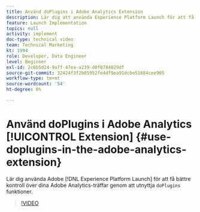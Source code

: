 ```yaml
---
title: Använd doPlugins i Adobe Analytics Extension
description: Lär dig att använda Experience Platform Launch för att få bättre kontroll över dina Adobe Analytics-träffar genom att utnyttja funktionen doPlugins.
feature: Launch Implementation
topics: null
activity: implement
doc-type: technical video
team: Technical Marketing
kt: 1994
role: Developer, Data Engineer
level: Beginner
exl-id: 2c6b5d24-9a7f-47ea-a239-d0f8784029df
source-git-commit: 32424f3f2b05952fe4df9ea91dcbe51684cee905
workflow-type: tm+mt
source-wordcount: '54'
ht-degree: 0%

---
```


# Använd doPlugins i Adobe Analytics [!UICONTROL Extension] {#use-doplugins-in-the-adobe-analytics-extension}

Lär dig använda Adobe [!DNL Experience Platform Launch] för att få bättre kontroll över dina Adobe Analytics-träffar genom att utnyttja `doPlugins` funktioner.

>[!VIDEO](https://video.tv.adobe.com/v/25171?quality=12)

